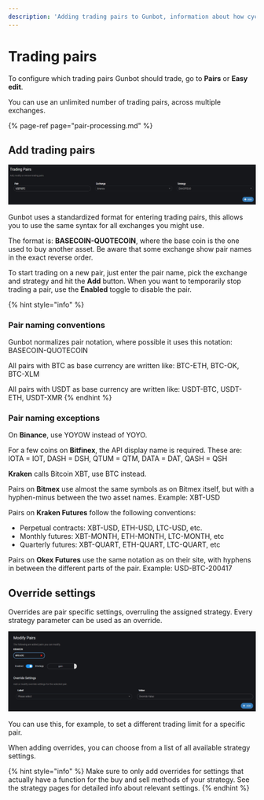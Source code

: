 ```yaml
---
description: 'Adding trading pairs to Gunbot, information about how cycling works.'
---
```


# Trading pairs

To configure which trading pairs Gunbot should trade, go to **Pairs** or **Easy edit**.

You can use an unlimited number of trading pairs, across multiple exchanges.

{% page-ref page="pair-processing.md" %}



## Add trading pairs

![](https://raw.githubusercontent.com/boekenbox/gitbook-images/master/image%20%2846%29.png)

Gunbot uses a standardized format for entering trading pairs, this allows you to use the same syntax for all exchanges you might use.

The format is: **BASECOIN-QUOTECOIN**, where the base coin is the one used to buy another asset. Be aware that some exchange show pair names in the exact reverse order.

To start trading on a new pair, just enter the pair name, pick the exchange and strategy and hit the **Add** button. When you want to temporarily stop trading a pair, use the **Enabled** toggle to disable the pair.

{% hint style="info" %}
### Pair naming conventions

Gunbot normalizes pair notation, where possible it uses this notation: BASECOIN-QUOTECOIN

All pairs with BTC as base currency are written like: BTC-ETH, BTC-OK, BTC-XLM

All pairs with USDT as base currency are written like: USDT-BTC, USDT-ETH, USDT-XMR
{% endhint %}



### Pair naming exceptions

On **Binance**, use YOYOW instead of YOYO.

For a few coins on **Bitfinex**, the API display name is required. These are: IOTA = IOT, DASH = DSH, QTUM = QTM, DATA = DAT, QASH = QSH

**Kraken** calls Bitcoin XBT, use BTC instead.

Pairs on **Bitmex** use almost the same symbols as on Bitmex itself, but with a hyphen-minus between the two asset names. Example: XBT-USD

Pairs on **Kraken Futures** follow the following conventions:

* Perpetual contracts: XBT-USD, ETH-USD, LTC-USD, etc.
* Monthly futures: XBT-MONTH, ETH-MONTH, LTC-MONTH, etc
* Quarterly futures: XBT-QUART, ETH-QUART, LTC-QUART, etc

Pairs on **Okex Futures** use the same notation as on their site, with hyphens in between the different parts of the pair. Example: USD-BTC-200417

## Override settings

Overrides are pair specific settings, overruling the assigned strategy. Every strategy parameter can be used as an override.

![](https://raw.githubusercontent.com/boekenbox/gitbook-images/master/image%20%2845%29.png)

You can use this, for example, to set a different trading limit for a specific pair.

When adding overrides, you can choose from a list of all available strategy settings. 

{% hint style="info" %}
Make sure to only add overrides for settings that actually have a function for the buy and sell methods of your strategy. See the strategy pages for detailed info about relevant settings.
{% endhint %}

